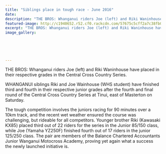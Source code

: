 ```yaml
---
title: "Siblings place in tough race - June 2016"
date: 
description: "THE BROS: Whanganui riders Joe (left) and Riki Waninhouse have placed in their respective grades in the Central Cross Country Series, Wanganui Chronicle article on 15/6/16..."
featured-image: http://c1940652.r52.cf0.rackcdn.com/57675c5cff2a7c38fb000032/Joe-Wainhouse.-Central-Cross-Country-Series-15.6-Chron.jpg
excerpt: "THE BROS: Whanganui riders Joe (left) and Riki Waninhouse have placed in their respective grades in the Central Cross Country Series."
image_gallery:
    
    
    
    
    
---
```


<p>THE BROS: Whanganui riders Joe (left) and Riki Waninhouse have placed in their respective grades in the Central Cross Country Series.</p>
<p>WHANGANUI siblings Riki and Joe Wainhouse (<span>WHS student)</span>&nbsp;have finished third and fourth in their respective junior grades after the fourth and final round of the Central Cross Country Series at Tinui, east of Masterton on Saturday.</p>
<p>The tough competition involves the juniors racing for 90 minutes over a 10km track, and the recent wet weather ensured the course was challenging, but rideable for all competitors. Younger brother Riki (Kawasaki KX85) placed third out of 22 riders for the series in the Junior 85/150 class, while Joe (Yamaha YZ250F) finished fourth out of 17 riders in the junior 125/250 class. The pair are members of the Balance Chartered Accountants Junior Wanganui Motocross Academy, proving yet again what a success the newly launched initiative is.</p>

